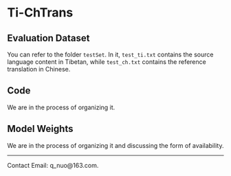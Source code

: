 # Ti-ChTrans
## Evaluation Dataset
You can refer to the folder `testSet`. In it, `test_ti.txt` contains the source language content in Tibetan, while `test_ch.txt` contains the reference translation in Chinese.

## Code
We are in the process of organizing it.

## Model Weights
We are in the process of organizing it and discussing the form of availability.
<hr/>
Contact Email: q_nuo@163.com.
